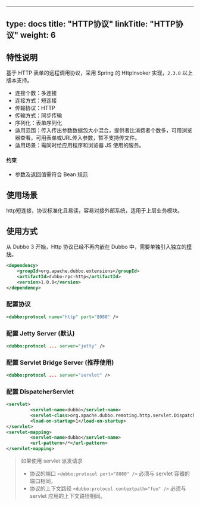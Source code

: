 
---
type: docs
title: "HTTP协议"
linkTitle: "HTTP协议"
weight: 6
---


## 特性说明
基于 HTTP 表单的远程调用协议，采用 Spring 的 HttpInvoker 实现，`2.3.0` 以上版本支持。

* 连接个数：多连接
* 连接方式：短连接
* 传输协议：HTTP
* 传输方式：同步传输
* 序列化：表单序列化
* 适用范围：传入传出参数数据包大小混合，提供者比消费者个数多，可用浏览器查看，可用表单或URL传入参数，暂不支持传文件。
* 适用场景：需同时给应用程序和浏览器 JS 使用的服务。

#### 约束
* 参数及返回值需符合 Bean 规范

## 使用场景

http短连接，协议标准化且易读，容易对接外部系统，适用于上层业务模块。

## 使用方式

从 Dubbo 3 开始，Http 协议已经不再内嵌在 Dubbo 中，需要单独引入独立的[模块](/zh-cn/download/spi-extensions/#dubbo-rpc)。
```xml
<dependency>
    <groupId>org.apache.dubbo.extensions</groupId>
    <artifactId>dubbo-rpc-http</artifactId>
    <version>1.0.0</version>
</dependency>
```

### 配置协议
```xml
<dubbo:protocol name="http" port="8080" />
```

### 配置 Jetty Server (默认)
```xml
<dubbo:protocol ... server="jetty" />
```

### 配置 Servlet Bridge Server (推荐使用)
```xml
<dubbo:protocol ... server="servlet" />
```

### 配置 DispatcherServlet

```xml
<servlet>
         <servlet-name>dubbo</servlet-name>
         <servlet-class>org.apache.dubbo.remoting.http.servlet.DispatcherServlet</servlet-class>
         <load-on-startup>1</load-on-startup>
</servlet>
<servlet-mapping>
         <servlet-name>dubbo</servlet-name>
         <url-pattern>/*</url-pattern>
</servlet-mapping>
```

> 如果使用 servlet 派发请求
> * 协议的端口 `<dubbo:protocol port="8080" />` 必须与 servlet 容器的端口相同，
> * 协议的上下文路径 `<dubbo:protocol contextpath="foo" />` 必须与 servlet 应用的上下文路径相同。
